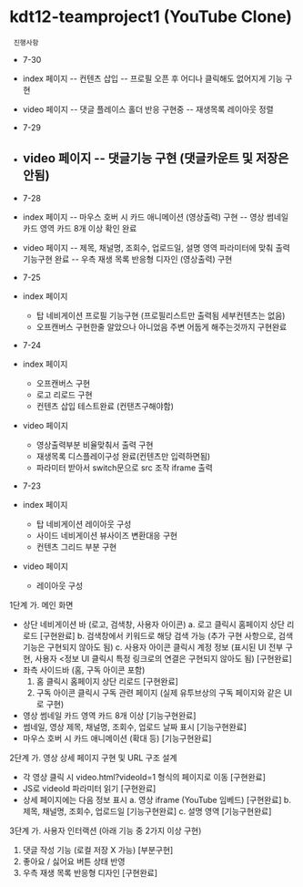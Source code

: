 # kdt12-teamproject1 (YouTube Clone)

     진행사항
- 7-30
- index 페이지
  -- 컨텐츠 삽입
  -- 프로필 오픈 후 어디나 클릭해도 없어지게 기능 구현
- video 페이지
  -- 댓글 플레이스 홀더 반응 구현중
  -- 재생목록 레이아웃 정렬

- 7-29
- video 페이지
  -- 댓글기능 구현 (댓글카운트 및 저장은 안됨)
  -- 

- 7-28
- index 페이지
  -- 마우스 호버 시 카드 애니메이션 (영상출력) 구현
  -- 영상 썸네일 카드 영역 카드 8개 이상 확인 완료

- video 페이지
  -- 제목, 채널명, 조회수, 업로드일, 설명 영역 파라미터에 맞춰 출력 기능구현 완료
  -- 우측 재생 목록 반응형 디자인 (영상출력) 구현
- 7-25
- index 페이지

  - 탑 네비게이션 프로필 기능구현 (프로필리스트만 출력됨 세부컨텐츠는 없음)
  - 오프캔버스 구현한줄 알았으나 아니었음 주변 어둡게 해주는것까지 구현완료

- 7-24
- index 페이지

  - 오프캔버스 구현
  - 로고 리로드 구현
  - 컨텐츠 삽입 테스트완료 (컨탠츠구해야함)

- video 페이지

  - 영상출력부분 비율맞춰서 출력 구현
  - 재생목록 디스플레이구성 완료(컨텐츠만 입력하면됨)
  - 파라미터 받아서 switch문으로 src 조작 iframe 출력

- 7-23
- index 페이지
  - 탑 네비게이션 레이아웃 구성
  - 사이드 네비게이션 뷰사이즈 변환대응 구현
  - 컨텐츠 그리드 부분 구현
- video 페이지
  - 레이아웃 구성

1단계
가. 메인 화면

- 상단 네비게이션 바 (로고, 검색창, 사용자 아이콘)
  a. 로고 클릭시 홈페이지 상단 리로드 [구현완료]
  b. 검색창에서 키워드로 해당 검색 가능 (추가 구현 사항으로, 검색 기능은 구현되지 않아도 됨)
  c. 사용자 아이콘 클릭시 계정 정보 (표시된 UI 전부 구현, 사용자 <정보 UI 클릭시 특정 링크로의 연결은 구현되지 않아도 됨) [구현완료]
- 좌측 사이드바 (홈, 구독 아이콘 포함)
  1. 홈 클릭시 홈페이지 상단 리로드 [구현완료]
  2. 구독 아이콘 클릭시 구독 관련 페이지 (실제 유투브상의 구독 페이지와 같은 UI 로 구현)  
- 영상 썸네일 카드 영역 카드 8개 이상 [기능구현완료]
- 썸네일, 영상 제목, 채널명, 조회수, 업로드 날짜 표시 [기능구현완료]
- 마우스 호버 시 카드 애니메이션 (확대 등) [기능구현완료]

2단계
가. 영상 상세 페이지 구현 및 URL 구조 설계

- 각 영상 클릭 시 video.html?videoId=1 형식의 페이지로 이동 [구현완료]
- JS로 videoId 파라미터 읽기 [구현완료]
- 상세 페이지에는 다음 정보 표시
  a. 영상 iframe (YouTube 임베드) [구현완료]
  b. 제목, 채널명, 조회수, 업로드일 [기능구현완료]
  c. 설명 영역 [기능구현완료]

3단계
가. 사용자 인터랙션 (아래 기능 중 2가지 이상 구현)

1. 댓글 작성 기능 (로컬 저장 X 가능) [부분구현]
2. 좋아요 / 싫어요 버튼 상태 반영 
3. 우측 재생 목록 반응형 디자인 [구현완료] 
